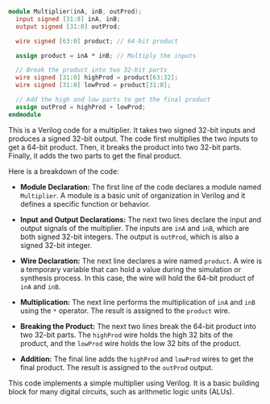 ```verilog
module Multiplier(inA, inB, outProd);
  input signed [31:0] inA, inB;
  output signed [31:0] outProd;

  wire signed [63:0] product; // 64-bit product

  assign product = inA * inB; // Multiply the inputs

  // Break the product into two 32-bit parts
  wire signed [31:0] highProd = product[63:32];
  wire signed [31:0] lowProd = product[31:0];

  // Add the high and low parts to get the final product
  assign outProd = highProd + lowProd;
endmodule
```

This is a Verilog code for a multiplier. It takes two signed 32-bit inputs and produces a signed 32-bit output. The code first multiplies the two inputs to get a 64-bit product. Then, it breaks the product into two 32-bit parts. Finally, it adds the two parts to get the final product.

Here is a breakdown of the code:

* **Module Declaration:** The first line of the code declares a module named `Multiplier`. A module is a basic unit of organization in Verilog and it defines a specific function or behavior.

* **Input and Output Declarations:** The next two lines declare the input and output signals of the multiplier. The inputs are `inA` and `inB`, which are both signed 32-bit integers. The output is `outProd`, which is also a signed 32-bit integer.

* **Wire Declaration:** The next line declares a wire named `product`. A wire is a temporary variable that can hold a value during the simulation or synthesis process. In this case, the wire will hold the 64-bit product of `inA` and `inB`.

* **Multiplication:** The next line performs the multiplication of `inA` and `inB` using the `*` operator. The result is assigned to the `product` wire.

* **Breaking the Product:** The next two lines break the 64-bit product into two 32-bit parts. The `highProd` wire holds the high 32 bits of the product, and the `lowProd` wire holds the low 32 bits of the product.

* **Addition:** The final line adds the `highProd` and `lowProd` wires to get the final product. The result is assigned to the `outProd` output.

This code implements a simple multiplier using Verilog. It is a basic building block for many digital circuits, such as arithmetic logic units (ALUs).